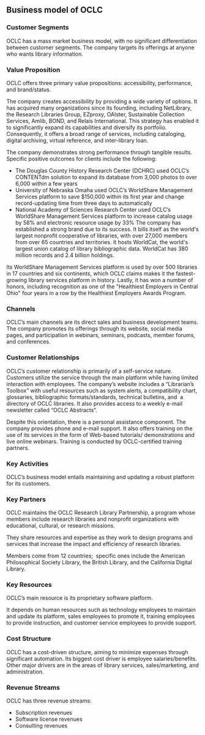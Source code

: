 Business model of OCLC
----------------------

 ### Customer Segments

 OCLC has a mass market business model, with no significant differentiation between customer segments. The company targets its offerings at anyone who wants library information.

 ### Value Proposition

 OCLC offers three primary value propositions: accessibility, performance, and brand/status.

 The company creates accessibility by providing a wide variety of options. It has acquired many organizations since its founding, including NetLibrary, the Research Libraries Group, EZproxy, OAIster, Sustainable Collection Services, Amlib, BOND, and Relais International. This strategy has enabled it to significantly expand its capabilities and diversify its portfolio. Consequently, it offers a broad range of services, including cataloging, digital archiving, virtual reference, and inter-library loan.

 The company demonstrates strong performance through tangible results. Specific positive outcomes for clients include the following:

  * The Douglas County History Research Center (DCHRC) used OCLC’s CONTENTdm solution to expand its database from 3,000 photos to over 6,000 within a few years
 * University of Nebraska Omaha used OCLC’s WorldShare Management Services platform to save $150,000 within its first year and change record-updating time from three days to automatically
 * National Academy of Sciences Research Center used OCLC’s WorldShare Management Services platform to increase catalog usage by 58% and electronic resource usage by 33%
  The company has established a strong brand due to its success. It bills itself as the world's largest nonprofit cooperative of libraries, with over 27,000 members from over 65 countries and territories. It hosts WorldCat, the world's largest union catalog of library bibliographic data. WorldCat has 380 million records and 2.4 billion holdings.

 Its WorldShare Management Services platform is used by over 500 libraries in 17 countries and six continents, which OCLC claims makes it the fastest-growing library services platform in history. Lastly, it has won a number of honors, including recognition as one of the "Healthiest Employers in Central Ohio" four years in a row by the Healthiest Employers Awards Program.

 ### Channels

 OCLC’s main channels are its direct sales and business development teams. The company promotes its offerings through its website, social media pages, and participation in webinars, seminars, podcasts, member forums, and conferences.

 ### Customer Relationships

 OCLC’s customer relationship is primarily of a self-service nature. Customers utilize the service through the main platform while having limited interaction with employees. The company’s website includes a “Librarian’s Toolbox” with useful resources such as system alerts, a compatibility chart, glossaries, bibliographic formats/standards, technical bulletins, and  a directory of OCLC libraries. It also provides access to a weekly e-mail newsletter called “OCLC Abstracts“.

 Despite this orientation, there is a personal assistance component. The company provides phone and e-mail support. It also offers training on the use of its services in the form of Web-based tutorials/ demonstrations and live online webinars. Training is conducted by OCLC-certified training partners.

 ### Key Activities

 OCLC’s business model entails maintaining and updating a robust platform for its customers.

 ### Key Partners

 OCLC maintains the OCLC Research Library Partnership, a program whose members include research libraries and nonprofit organizations with educational, cultural, or research missions.

 They share resources and expertise as they work to design programs and services that increase the impact and efficiency of research libraries.

 Members come from 12 countries;  specific ones include the American Philosophical Society Library, the British Library, and the California Digital Library.

 ### Key Resources

 OCLC’s main resource is its proprietary software platform.

 It depends on human resources such as technology employees to maintain and update its platform, sales employees to promote it, training employees to provide instruction, and customer service employees to provide support.

 ### Cost Structure

 OCLC has a cost-driven structure, aiming to minimize expenses through significant automation. Its biggest cost driver is employee salaries/benefits. Other major drivers are in the areas of library services, sales/marketing, and administration.

 ### Revenue Streams

 OCLC has three revenue streams:

  * Subscription revenues
 * Software license revenues
 * Consulting revenues